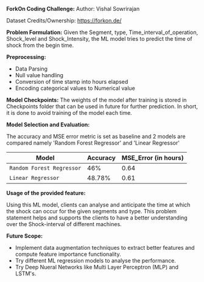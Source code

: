 **ForkOn Coding Challenge:**
Author: Vishal Sowrirajan

Dataset Credits/Ownership: https://forkon.de/

**Problem Formulation:** 
Given the Segment, type, Time_interval_of_operation, Shock_level and Shock_Intensity, the ML model tries to predict the time of shock from the begin time.

**Preprocessing:**

- Data Parsing
- Null value handling
- Conversion of time stamp into hours elapsed
- Encoding categorical values to Numerical value

**Model Checkpoints:**
The weights of the model after training is stored in Checkpoints folder that can be used in future for further prediction. In short, it is done to avoid training of the model each time.

**Model Selection and Evaluation:** 

The accuracy and MSE error metric is set as baseline and 2 models are compared namely 'Random Forest Regressor' and 'Linear Regressor'


| Model | Accuracy  |  MSE_Error (in hours)
|-----|-----|---    |
| `Random Forest Regressor`| 46% |0.64 |
| `Linear Regressor`| 48.78% |0.61 |

**Usage of the provided feature:** 

Using this ML model, clients can analyse and anticipate the time at which the shock can occur for the given segments and type. This problem statement helps and supports the clients to have a better understanding over the Shock-interval of different machines.

**Future Scope:** 

- Implement data augmentation techniques to extract better features and compute feature importance functionality.
- Try different ML regression models to analyse the performance.
- Try Deep Nueral Networks like Multi Layer Perceptron (MLP) and LSTM's. 